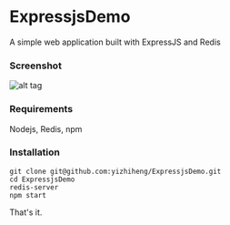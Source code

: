 # ExpressjsDemo
A simple web application built with ExpressJS and Redis
### Screenshot
![alt tag](https://raw.github.com/yizhiheng/ExpressjsDemo/master/demo.png)

### Requirements
Nodejs, Redis, npm

### Installation
```
git clone git@github.com:yizhiheng/ExpressjsDemo.git
cd ExpressjsDemo
redis-server
npm start
```

That's it.
